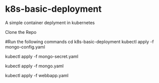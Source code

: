 # k8s-basic-deployment
A simple container deplyment in kubernetes

Clone the Repo 

#Run the following commands
cd k8s-basic-deployment
kubectl apply -f mongo-config.yaml

kubectl apply -f mongo-secret.yaml

kubectl apply -f mongo.yaml

kubectl apply -f webbapp.yaml

